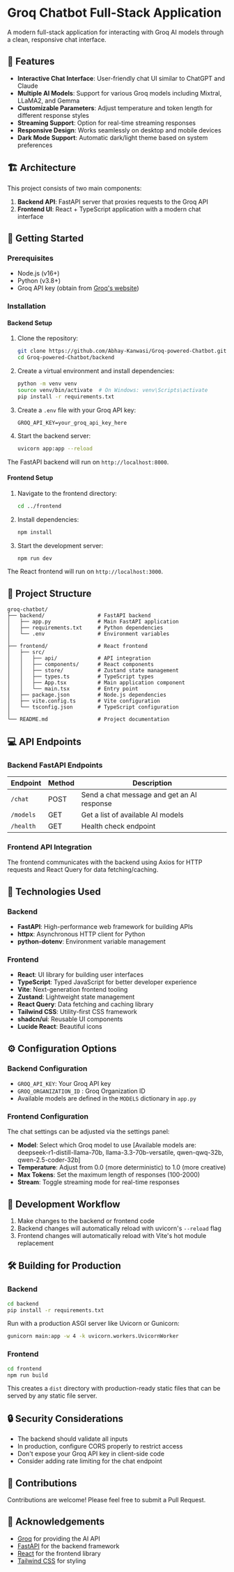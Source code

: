 # Groq Chatbot Full-Stack Application

A modern full-stack application for interacting with Groq AI models through a clean, responsive chat interface.

## 🌟 Features

- **Interactive Chat Interface**: User-friendly chat UI similar to ChatGPT and Claude
- **Multiple AI Models**: Support for various Groq models including Mixtral, LLaMA2, and Gemma
- **Customizable Parameters**: Adjust temperature and token length for different response styles
- **Streaming Support**: Option for real-time streaming responses
- **Responsive Design**: Works seamlessly on desktop and mobile devices
- **Dark Mode Support**: Automatic dark/light theme based on system preferences

## 🏗️ Architecture

This project consists of two main components:

1. **Backend API**: FastAPI server that proxies requests to the Groq API
2. **Frontend UI**: React + TypeScript application with a modern chat interface

## 🚀 Getting Started

### Prerequisites

- Node.js (v16+)
- Python (v3.8+)
- Groq API key (obtain from [Groq's website](https://console.groq.com))

### Installation

#### Backend Setup

1. Clone the repository:
   ```bash
   git clone https://github.com/Abhay-Kanwasi/Groq-powered-Chatbot.git
   cd Groq-powered-Chatbot/backend
   ```

2. Create a virtual environment and install dependencies:
   ```bash
   python -m venv venv
   source venv/bin/activate  # On Windows: venv\Scripts\activate
   pip install -r requirements.txt
   ```

3. Create a `.env` file with your Groq API key:
   ```
   GROQ_API_KEY=your_groq_api_key_here
   ```

4. Start the backend server:
   ```bash
   uvicorn app:app --reload
   ```

The FastAPI backend will run on `http://localhost:8000`.

#### Frontend Setup

1. Navigate to the frontend directory:
   ```bash
   cd ../frontend
   ```

2. Install dependencies:
   ```bash
   npm install
   ```

3. Start the development server:
   ```bash
   npm run dev
   ```

The React frontend will run on `http://localhost:3000`.

## 📁 Project Structure

```
groq-chatbot/
├── backend/                 # FastAPI backend
│   ├── app.py               # Main FastAPI application
│   ├── requirements.txt     # Python dependencies
│   └── .env                 # Environment variables
│
├── frontend/                # React frontend
│   ├── src/
│   │   ├── api/             # API integration
│   │   ├── components/      # React components
│   │   ├── store/           # Zustand state management
│   │   ├── types.ts         # TypeScript types
│   │   ├── App.tsx          # Main application component
│   │   └── main.tsx         # Entry point
│   ├── package.json         # Node.js dependencies
│   ├── vite.config.ts       # Vite configuration
│   └── tsconfig.json        # TypeScript configuration
│
└── README.md                # Project documentation
```

## 💻 API Endpoints

### Backend FastAPI Endpoints

| Endpoint | Method | Description |
|----------|--------|-------------|
| `/chat` | POST | Send a chat message and get an AI response |
| `/models` | GET | Get a list of available AI models |
| `/health` | GET | Health check endpoint |

### Frontend API Integration

The frontend communicates with the backend using Axios for HTTP requests and React Query for data fetching/caching.

## 🧩 Technologies Used

### Backend
- **FastAPI**: High-performance web framework for building APIs
- **httpx**: Asynchronous HTTP client for Python
- **python-dotenv**: Environment variable management

### Frontend
- **React**: UI library for building user interfaces
- **TypeScript**: Typed JavaScript for better developer experience
- **Vite**: Next-generation frontend tooling
- **Zustand**: Lightweight state management
- **React Query**: Data fetching and caching library
- **Tailwind CSS**: Utility-first CSS framework
- **shadcn/ui**: Reusable UI components
- **Lucide React**: Beautiful icons

## ⚙️ Configuration Options

### Backend Configuration

- `GROQ_API_KEY`: Your Groq API key
- `GROQ_ORGANIZATION_ID` : Groq Organization ID
- Available models are defined in the `MODELS` dictionary in `app.py`

### Frontend Configuration

The chat settings can be adjusted via the settings panel:

- **Model**: Select which Groq model to use [Available models are: deepseek-r1-distill-llama-70b, llama-3.3-70b-versatile, qwen-qwq-32b, qwen-2.5-coder-32b]
- **Temperature**: Adjust from 0.0 (more deterministic) to 1.0 (more creative)
- **Max Tokens**: Set the maximum length of responses (100-2000)
- **Stream**: Toggle streaming mode for real-time responses

## 🔄 Development Workflow

1. Make changes to the backend or frontend code
2. Backend changes will automatically reload with uvicorn's `--reload` flag
3. Frontend changes will automatically reload with Vite's hot module replacement

## 🛠️ Building for Production

### Backend

```bash
cd backend
pip install -r requirements.txt
```

Run with a production ASGI server like Uvicorn or Gunicorn:

```bash
gunicorn main:app -w 4 -k uvicorn.workers.UvicornWorker
```

### Frontend

```bash
cd frontend
npm run build
```

This creates a `dist` directory with production-ready static files that can be served by any static file server.

## 🔒 Security Considerations

- The backend should validate all inputs
- In production, configure CORS properly to restrict access
- Don't expose your Groq API key in client-side code
- Consider adding rate limiting for the chat endpoint

## 👥 Contributions

Contributions are welcome! Please feel free to submit a Pull Request.

## 🙏 Acknowledgements

- [Groq](https://groq.com) for providing the AI API
- [FastAPI](https://fastapi.tiangolo.com/) for the backend framework
- [React](https://reactjs.org/) for the frontend library
- [Tailwind CSS](https://tailwindcss.com/) for styling